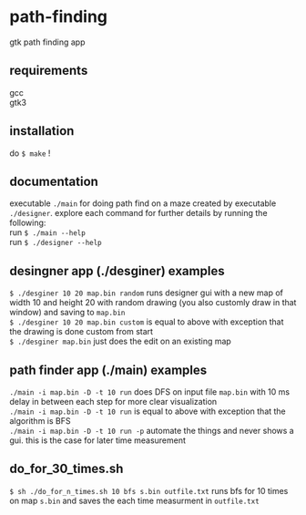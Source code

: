 # path-finding
gtk path finding app

## requirements
gcc <br />
gtk3 <br />

## installation
do `$ make` !

## documentation
executable `./main` for doing path find on a maze created by executable `./designer`. explore each command for further details by running the following: <br />
run `$ ./main --help` <br />
run `$ ./designer --help` <br />

## desingner app (./desginer) examples
`$ ./desginer 10 20 map.bin random` runs designer gui with a new map of width 10 and height 20 with random drawing (you also customly draw in that window) and saving to `map.bin` <br />
`$ ./desginer 10 20 map.bin custom` is equal to above with exception that the drawing is done custom from start <br />
`$ ./desginer map.bin` just does the edit on an existing map <br />

## path finder app (./main) examples
`./main -i map.bin -D -t 10 run` does DFS on input file `map.bin` with 10 ms delay in between each step for more clear visualization <br />
`./main -i map.bin -D -t 10 run` is equal to above with exception that the algorithm is BFS <br />
`./main -i map.bin -D -t 10 run -p` automate the things and never shows a gui. this is the case for later time measurement <br />

## do_for_30_times.sh
`$ sh ./do_for_n_times.sh 10 bfs s.bin outfile.txt` runs bfs for 10 times on map `s.bin` and saves the each time measurment in `outfile.txt` <br />
